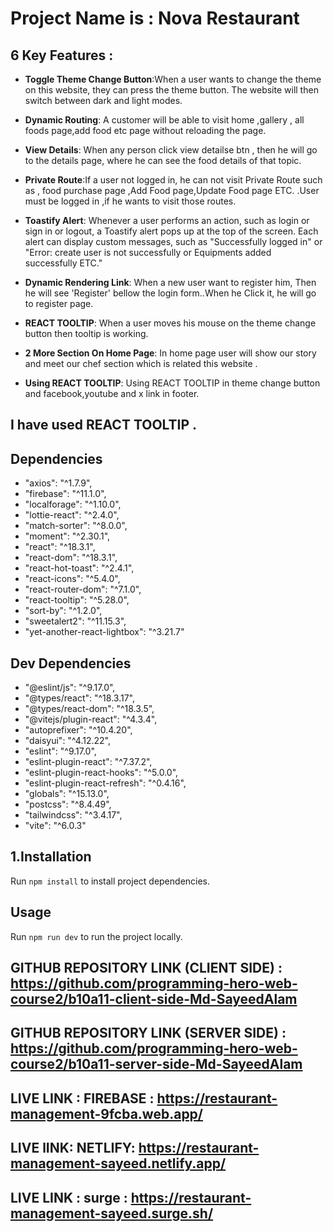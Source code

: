 # Project Name is : Nova Restaurant





## 6 Key Features :

- **Toggle Theme Change Button**:When a user wants to change the theme on this website, they can press the theme button. The website will then switch between dark and light modes.

- **Dynamic Routing**: A customer will be able to visit home ,gallery , all foods page,add food  etc page without reloading the page.

- **View Details**: When any person click view detailse btn , then he will go to the details page, where he can see the food details of that topic.

- **Private Route**:If a user not logged in, he can not visit Private Route such as , food purchase page ,Add Food page,Update Food page ETC. .User must be logged in ,if he wants to visit those routes.

- **Toastify Alert**: Whenever a user performs an action, such as login or sign in or logout, a Toastify alert pops up at the top of the screen. Each alert can display custom messages, such as "Successfully logged in" or "Error: create user is not successfully or Equipments added successfully ETC."

- **Dynamic Rendering Link**: When a new user want to register him, Then he will see  'Register' bellow the login form..When he Click it, he will go to register page.

- **REACT TOOLTIP**: When a user moves his mouse on the theme change button then tooltip is working. 




- **2 More Section On Home Page**: In home page user will show our story and meet our chef section which is related this website .



- **Using  REACT TOOLTIP**: Using  REACT TOOLTIP in theme change button and facebook,youtube and x link in footer.



## I have used REACT TOOLTIP .


## Dependencies

   - "axios": "^1.7.9",
   - "firebase": "^11.1.0",
   - "localforage": "^1.10.0",
   - "lottie-react": "^2.4.0",
   - "match-sorter": "^8.0.0",
   - "moment": "^2.30.1",
   - "react": "^18.3.1",
   - "react-dom": "^18.3.1",
   - "react-hot-toast": "^2.4.1",
   - "react-icons": "^5.4.0",
   - "react-router-dom": "^7.1.0",
   - "react-tooltip": "^5.28.0",
   - "sort-by": "^1.2.0",
   - "sweetalert2": "^11.15.3",
   - "yet-another-react-lightbox": "^3.21.7"

## Dev Dependencies

   - "@eslint/js": "^9.17.0",
   - "@types/react": "^18.3.17",
   - "@types/react-dom": "^18.3.5",
   - "@vitejs/plugin-react": "^4.3.4",
   - "autoprefixer": "^10.4.20",
   - "daisyui": "^4.12.22",
   - "eslint": "^9.17.0",
   - "eslint-plugin-react": "^7.37.2",
   - "eslint-plugin-react-hooks": "^5.0.0",
   - "eslint-plugin-react-refresh": "^0.4.16",
   - "globals": "^15.13.0",
   - "postcss": "^8.4.49",
   - "tailwindcss": "^3.4.17",
   - "vite": "^6.0.3"


## 1.Installation

Run `npm install` to install project dependencies.

## Usage

Run `npm run dev` to run the project locally.



## GITHUB REPOSITORY LINK (CLIENT SIDE) : https://github.com/programming-hero-web-course2/b10a11-client-side-Md-SayeedAlam


## GITHUB REPOSITORY LINK (SERVER SIDE) : https://github.com/programming-hero-web-course2/b10a11-server-side-Md-SayeedAlam

## LIVE LINK : FIREBASE : https://restaurant-management-9fcba.web.app/

## LIVE lINK: NETLIFY:  https://restaurant-management-sayeed.netlify.app/

## LIVE LINK : surge : https://restaurant-management-sayeed.surge.sh/